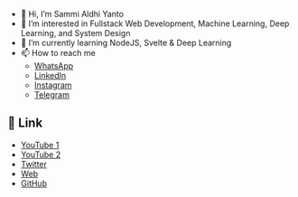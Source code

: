 - 👋 Hi, I’m Sammi Aldhi Yanto
- 👀 I’m interested in Fullstack Web Development, Machine Learning, Deep Learning, and System Design 
- 🌱 I’m currently learning NodeJS, Svelte & Deep Learning
- 📫 How to reach me
  - [WhatsApp](https://wa.link/2gi8t7)
  - [LinkedIn](https://id.linkedin.com/in/sammi-aldhi-yanto-48a11a196)
  - [Instagram](https://www.instagram.com/sammidev_/)
  - [Telegram](https://t.me/SammiDev) 

## 🔗 Link
- [YouTube 1](https://www.youtube.com/channel/UCf9eTh_WEnl2NV2ii-F2OZQ)
- [YouTube 2](https://www.youtube.com/@keep.coding)
- [Twitter](https://twitter.com/sammidev_?s=09)
- [Web](https://sammidev.codes)
- [GitHub](https://github.com/SemmiDev)
